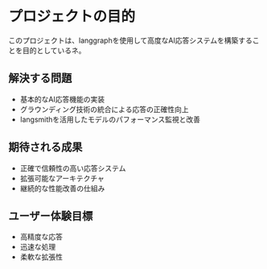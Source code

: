 # プロジェクトの目的
このプロジェクトは、langgraphを使用して高度なAI応答システムを構築することを目的としているネ。

## 解決する問題
- 基本的なAI応答機能の実装
- グラウンディング技術の統合による応答の正確性向上
- langsmithを活用したモデルのパフォーマンス監視と改善

## 期待される成果
- 正確で信頼性の高い応答システム
- 拡張可能なアーキテクチャ
- 継続的な性能改善の仕組み

## ユーザー体験目標
- 高精度な応答
- 迅速な処理
- 柔軟な拡張性
